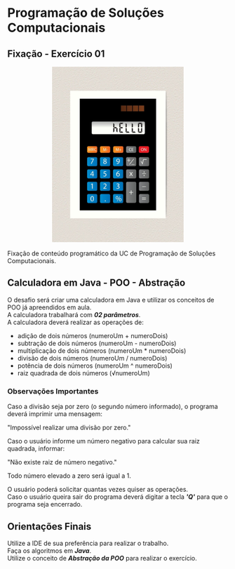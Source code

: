# Programação de Soluções Computacionais

## Fixação - Exercício 01

<p align="center">
  <a href="#">
    <img src="logo\calc.jpg" width="300" alt="Calculadora">
  </a>
</p>

Fixação de conteúdo programático da UC de Programação de Soluções Computacionais.<br>

## Calculadora em Java - POO - Abstração

O desafio será criar uma calculadora em Java e utilizar os conceitos de POO já apreendidos em aula.<br>
A calculadora trabalhará com ***02 parâmetros***.<br>
A calculadora deverá realizar as operações de:

+ adição de dois números (numeroUm + numeroDois)
+ subtração de dois números (numeroUm - numeroDois)
+ multiplicação de dois números (numeroUm * numeroDois)
+ divisão de dois números (numeroUm / numeroDois)
+ potência de dois números (numeroUm ^ numeroDois)
+ raiz quadrada de dois números (√numeroUm)

### Observações Importantes

Caso a divisão seja por zero (o segundo número informado), o programa deverá imprimir uma mensagem:

"Impossível realizar uma divisão por zero."

Caso o usuário informe um número negativo para calcular sua raiz quadrada, informar:

"Não existe raiz de número negativo."

Todo número elevado a zero será igual a 1.

O usuário poderá solicitar quantas vezes quiser as operações.<br>
Caso o usuário queira sair do programa deverá digitar a tecla ***'Q'*** para que o programa seja encerrado.

## Orientações Finais

Utilize a IDE de sua preferência para realizar o trabalho.<br>
Faça os algoritmos em ***Java***.<br>
Utilize o conceito de ***Abstração da POO*** para realizar o exercício.